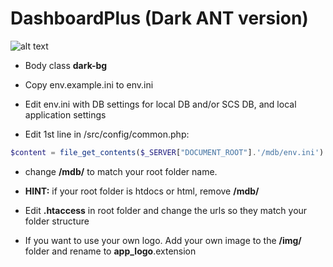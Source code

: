 # DashboardPlus (Dark ANT version)
![alt text](http://millieofzo.github.io/DashboardPlus/img/app_logo_dark.png)

- Body class **dark-bg**

- Copy env.example.ini to env.ini
- Edit env.ini with DB settings for local DB and/or SCS DB, and local application settings
- Edit 1st line in /src/config/common.php:
 ```php
 $content = file_get_contents($_SERVER["DOCUMENT_ROOT"].'/mdb/env.ini')
 ```
- change **/mdb/** to match your root folder name.
- **HINT:** if your root folder is htdocs or html, remove **/mdb/**

- Edit **.htaccess** in root folder and change the urls so they match your folder structure
- If you want to use your own logo. Add your own image to the **/img/** folder and rename to **app_logo**.extension 


